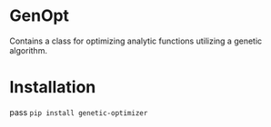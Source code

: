 # GenOpt
Contains a class for optimizing analytic functions utilizing a genetic algorithm.

# Installation
pass
  ```pip install genetic-optimizer```

# 
